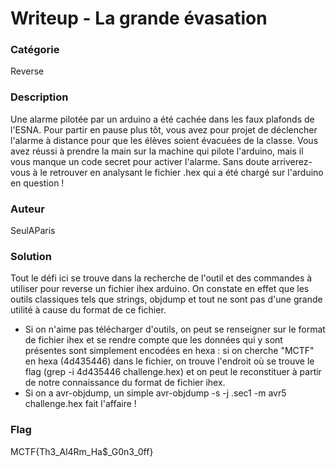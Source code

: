 # Writeup - La grande évasation

### Catégorie

Reverse

### Description

Une alarme pilotée par un arduino a été cachée dans les faux plafonds de l'ESNA. Pour partir en pause plus tôt, vous avez pour projet de déclencher l'alarme à distance pour que les élèves soient évacuées de la classe. Vous avez réussi à prendre la main sur la machine qui pilote l'arduino, mais il vous manque un code secret pour activer l'alarme. Sans doute arriverez-vous à le retrouver en analysant le fichier .hex qui a été chargé sur l'arduino en question !

### Auteur

SeulAParis

### Solution

Tout le défi ici se trouve dans la recherche de l'outil et des commandes à utiliser pour reverse un fichier ihex arduino.
On constate en effet que les outils classiques tels que strings, objdump et tout ne sont pas d'une grande utilité à cause du format de ce fichier.
- Si on n'aime pas télécharger d'outils, on peut se renseigner sur le format de fichier ihex et se rendre compte que les données qui y sont présentes sont simplement encodées en hexa : si on cherche "MCTF" en hexa (4d435446) dans le fichier, on trouve l'endroit où se trouve le flag (grep -i 4d435446 challenge.hex) et on peut le reconstituer à partir de notre connaissance du format de fichier ihex.<br/>
- Si on a avr-objdump, un simple avr-objdump -s -j .sec1 -m avr5 challenge.hex fait l'affaire !

### Flag

MCTF{Th3_Al4Rm_Ha$_G0n3_0ff}